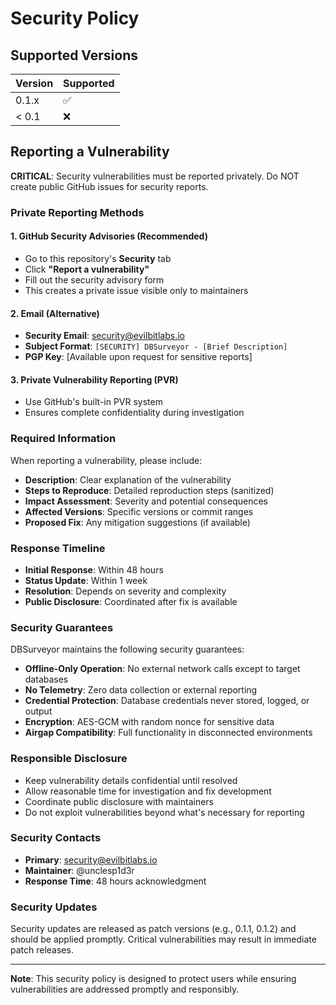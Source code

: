 # Security Policy

## Supported Versions

| Version | Supported          |
|---------|--------------------|
| 0.1.x   | :white_check_mark: |
| < 0.1   | :x:                |

## Reporting a Vulnerability

**CRITICAL**: Security vulnerabilities must be reported privately. Do NOT create public GitHub issues for security reports.

### Private Reporting Methods

#### 1. GitHub Security Advisories (Recommended)

- Go to this repository's **Security** tab
- Click **"Report a vulnerability"**
- Fill out the security advisory form
- This creates a private issue visible only to maintainers

#### 2. Email (Alternative)

- **Security Email**: <security@evilbitlabs.io>
- **Subject Format**: `[SECURITY] DBSurveyor - [Brief Description]`
- **PGP Key**: [Available upon request for sensitive reports]

#### 3. Private Vulnerability Reporting (PVR)

- Use GitHub's built-in PVR system
- Ensures complete confidentiality during investigation

### Required Information

When reporting a vulnerability, please include:

- **Description**: Clear explanation of the vulnerability
- **Steps to Reproduce**: Detailed reproduction steps (sanitized)
- **Impact Assessment**: Severity and potential consequences
- **Affected Versions**: Specific versions or commit ranges
- **Proposed Fix**: Any mitigation suggestions (if available)

### Response Timeline

- **Initial Response**: Within 48 hours
- **Status Update**: Within 1 week
- **Resolution**: Depends on severity and complexity
- **Public Disclosure**: Coordinated after fix is available

### Security Guarantees

DBSurveyor maintains the following security guarantees:

- **Offline-Only Operation**: No external network calls except to target databases
- **No Telemetry**: Zero data collection or external reporting
- **Credential Protection**: Database credentials never stored, logged, or output
- **Encryption**: AES-GCM with random nonce for sensitive data
- **Airgap Compatibility**: Full functionality in disconnected environments

### Responsible Disclosure

- Keep vulnerability details confidential until resolved
- Allow reasonable time for investigation and fix development
- Coordinate public disclosure with maintainers
- Do not exploit vulnerabilities beyond what's necessary for reporting

### Security Contacts

- **Primary**: <security@evilbitlabs.io>
- **Maintainer**: @unclesp1d3r
- **Response Time**: 48 hours acknowledgment

### Security Updates

Security updates are released as patch versions (e.g., 0.1.1, 0.1.2) and should be applied promptly. Critical vulnerabilities may result in immediate patch releases.

---

**Note**: This security policy is designed to protect users while ensuring vulnerabilities are addressed promptly and responsibly.
